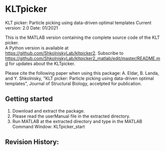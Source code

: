 # KLTpicker
KLT picker: Particle picking using data-driven optimal templates
Current version: 2.0
Date: 01/2021

This is the MATLAB version containing the complete source code of the KLT picker.  
A Python version is available at https://github.com/ShkolniskyLab/kltpicker2.
Subscribe to 
    https://github.com/ShkolniskyLab/kltpicker2_matlab/edit/master/README.md 
for updates about the KLTpicker.

Please cite the following paper when using this package:
A. Eldar, B. Landa, and Y. Shkolnisky, "KLT picker: Particle picking using data-driven optimal templates", Journal of Structural Biology, accetpted for publication.


Getting started
---------------
1. Download and extract the package.
2. Please read the userManual file in the extracted directory.
3. Run MATLAB at the extracted directory and type in the MATLAB Command Window:
KLTpicker_start



Revision History:
-----------------
